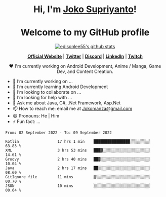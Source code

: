<h1 align="center">Hi, I'm <a href="https://www.google.com">Joko Supriyanto</a>!</h1>
<h1 align="center">Welcome to my GitHub profile</h1>

<p align="center">
  <a href="https://github.com/jokomanza"><img src="https://github-readme-stats.vercel.app/api?username=jokomanza&hide_border=true&show_icons=true" alt="edisonlee55's github stats"></a>
</p>

<p align="center">
  <strong><a href="https://www.google.com">Official Website</a></strong> |
  <strong><a href="https://twitter.com/jokomanza">Twitter</a></strong> |
  <strong><a href="https://discord.gg/nYXzaUS">Discord</a></strong> |
  <strong><a href="https://www.linkedin.com/in/jokomanza">LinkedIn</a></strong> |
  <strong><a href="https://www.twitch.tv/jokomanza">Twitch</a></strong>
</p>

<p align="center">❤ I'm currently working on Android Development, Anime / Manga, Game Dev, and Content Creation.</p>

- 🔭 I’m currently working on ...
- 🌱 I’m currently learning Android Development
- 👯 I’m looking to collaborate on ...
- 🤔 I’m looking for help with ...
- 💬 Ask me about Java, C#, .Net Framework, Asp.Net
- 📫 How to reach me: email me at Jokomanza@gmail.com
- 😄 Pronouns: He | Him
- ⚡ Fun fact: ...

<!--START_SECTION:waka-->

```text
From: 02 September 2022 - To: 09 September 2022

Kotlin                 17 hrs 1 min    ████████████████░░░░░░░░░   63.83 %
XML                    3 hrs 53 mins   ███▓░░░░░░░░░░░░░░░░░░░░░   14.61 %
Groovy                 2 hrs 40 mins   ██▓░░░░░░░░░░░░░░░░░░░░░░   10.04 %
Java                   2 hrs 17 mins   ██░░░░░░░░░░░░░░░░░░░░░░░   08.60 %
GitIgnore file         11 mins         ▒░░░░░░░░░░░░░░░░░░░░░░░░   00.70 %
JSON                   10 mins         ░░░░░░░░░░░░░░░░░░░░░░░░░   00.64 %
```

<!--END_SECTION:waka-->
